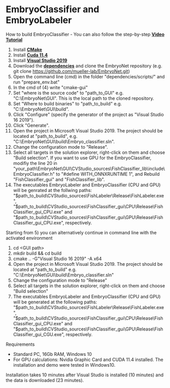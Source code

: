 # EmbryoClassifier and EmbryoLabeler
How to build EmbryoClassifier - You can also follow the step-by-step <a href="https://embryonet.uni-konstanz.de/tutorial.html"><b> Video Tutorial</b></a> 
1) Install <a href="https://cmake.org/download/"><b>CMake</b></a> 
2) Install <a href="https://developer.nvidia.com/cuda-11-4-4-download-archive/"><b>Cuda 11.4</b></a>   
3) Install <a href= "https://docs.microsoft.com/de-de/visualstudio/releases/2019/history"> <b>Visual Studio 2019</b> </a>
4) Download the <a href="https://cloud.uni-konstanz.de/index.php/s/YqdYsBFZmW2PxYi"><b>dependencies</b></a> and clone the EmbryoNet repository (e.g. git clone https://github.com/mueller-lab/EmbryoNet.git)
5) Open the command line (cmd) in the folder "dependencies/scripts/" and run "prepare_env.bat"
6) In the cmd of (4) write "cmake-gui" 
7) Set "where is the source code" to  "path_to_GUI" e.g. "C:\EmbryoNet\GUI". This is the local path to the cloned repository.
8) Set "Where to build binaries" to "path_to_build" e.g. "C:\EmbryoNet\GUI\build". 
9) Click "Configure" (specify the generator of the project as "Visual Studio 16 2019").
10) Click "Generate". 
11) Open the project in Microsoft Visual Studio 2019. The project should be located at "path_to_build", e.g. "C:\EmbryoNet\GUI\build\Embryo_classifier.sln".
12) Change the configuration mode to "Release". 
13) Select all targets in the solution explorer, right-click on them and choose "Build selection". If you want to use GPU for the EmbryoClassifier, modifiy the line 20 in "your_path\EmbryoNet\GUI\CVStudio_sources\FishClassifier_lib\include\EmbryoClassifier.h" to "#define WITH_ONNXRUNTIME 1", and Rebuild "FishClassifier_gui" and "FishClassifier_lib".
15) The executables EmbryoLabeler and EmbryoClassifier (CPU and GPU) will be genrated at the follwing paths: "$path_to_build\CVStudio_sources\FishLabeler\Release\FishLabeler.exe", "$path_to_build\CVStudio_sources\FishClassifier_gui\CPU\Release\FishClassifier_gui_CPU.exe" and "$path_to_build\CVStudio_sources\FishClassifier_gui\GPU\Release\FishClassifier_gui_CPU.exe", respectively.

Starting from 5) you can alternatively continue in command line with the activated environment
1) cd \<GUI path\>
2) mkdir build && cd build
3) cmake .. -G"Visual Studio 16 2019" -A x64
4) Open the project in Microsoft Visual Studio 2019. The project should be located at "path_to_build" e.g. "C:\EmbryoNet\GUI\build\Embryo_classifier.sln"
5) Change the configuration mode to "Release"
6) Select all targets in the solution explorer, right-click on them and choose "Build selection"
7) The executables EmbryoLabeler and EmbryoClassifier (CPU and GPU) will be generated at the following paths: "$path_to_build\CVStudio_sources\FishLabeler\Release\FishLabeler.exe", "$path_to_build\CVStudio_sources\FishClassifier_gui\CPU\Release\FishClassifier_gui_CPU.exe" and "$path_to_build\CVStudio_sources\FishClassifier_gui\GPU\Release\FishClassifier_gui_CGU.exe", respectively.


Requirements

- Standard PC, 16Gb RAM, Windows 10
- For GPU calculations: Nvidia Graphic Card and CUDA 11.4 installed. The installation and demo were tested in Windows10.

Installation takes 10 minutes after Visual Studio is installed (10 minutes) and the data is downloaded (23 minutes).
